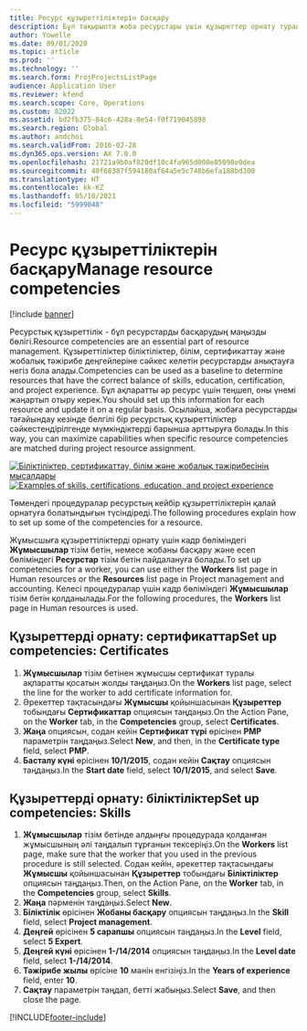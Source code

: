 ```yaml
---
title: Ресурс құзыреттіліктерін басқару
description: Бұл тақырыпта жоба ресурстары үшін құзыреттер орнату туралы ақпарат берілген.
author: Yowelle
ms.date: 09/01/2020
ms.topic: article
ms.prod: ''
ms.technology: ''
ms.search.form: ProjProjectsListPage
audience: Application User
ms.reviewer: kfend
ms.search.scope: Core, Operations
ms.custom: 82022
ms.assetid: bd2fb375-84c6-428a-8e54-f0f719045898
ms.search.region: Global
ms.author: andchoi
ms.search.validFrom: 2016-02-28
ms.dyn365.ops.version: AX 7.0.0
ms.openlocfilehash: 21721a9b0af820df10c4fa965d000e85098e0dea
ms.sourcegitcommit: 40f68387f594180af64a5e5c748b6efa188bd300
ms.translationtype: HT
ms.contentlocale: kk-KZ
ms.lasthandoff: 05/10/2021
ms.locfileid: "5999048"
---
```

# <a name="manage-resource-competencies"></a><span data-ttu-id="bad0d-103">Ресурс құзыреттіліктерін басқару</span><span class="sxs-lookup"><span data-stu-id="bad0d-103">Manage resource competencies</span></span>

[!include [banner](../includes/banner.md)]

<span data-ttu-id="bad0d-104">Ресурстық құзыреттілік - бұл ресурстарды басқарудың маңызды бөлігі.</span><span class="sxs-lookup"><span data-stu-id="bad0d-104">Resource competencies are an essential part of resource management.</span></span> <span data-ttu-id="bad0d-105">Құзыреттіліктер біліктіліктер, білім, сертификаттау және жобалық тәжірибе деңгейлеріне сәйкес келетін ресурстарды анықтауға негіз бола алады.</span><span class="sxs-lookup"><span data-stu-id="bad0d-105">Competencies can be used as a baseline to determine resources that have the correct balance of skills, education, certification, and project experience.</span></span> <span data-ttu-id="bad0d-106">Бұл ақпаратты әр ресурс үшін теңшеп, оны үнемі жаңартып отыру керек.</span><span class="sxs-lookup"><span data-stu-id="bad0d-106">You should set up this information for each resource and update it on a regular basis.</span></span> <span data-ttu-id="bad0d-107">Осылайша, жобаға ресурстарды тағайындау кезінде белгілі бір ресурстық құзыреттіліктер сәйкестендірілгенде мүмкіндіктерді барынша арттыруға болады.</span><span class="sxs-lookup"><span data-stu-id="bad0d-107">In this way, you can maximize capabilities when specific resource competencies are matched during project resource assignment.</span></span>

<span data-ttu-id="bad0d-108">[![Біліктіліктер, сертификаттау, білім және жобалық тәжірибесінің мысалдары](./media/projectresourcing06-1024x383.jpg)](./media/projectresourcing06.jpg)</span><span class="sxs-lookup"><span data-stu-id="bad0d-108">[![Examples of skills, certifications, education, and project experience](./media/projectresourcing06-1024x383.jpg)](./media/projectresourcing06.jpg)</span></span>

<span data-ttu-id="bad0d-109">Төмендегі процедуралар ресурстың кейбір құзыреттіліктерін қалай орнатуға болатындығын түсіндіреді.</span><span class="sxs-lookup"><span data-stu-id="bad0d-109">The following procedures explain how to set up some of the competencies for a resource.</span></span>

<span data-ttu-id="bad0d-110">Жұмысшыға құзыреттіліктерді орнату үшін кадр бөліміндегі **Жұмысшылар** тізім бетін, немесе жобаны басқару және есеп бөліміндегі **Ресурстар** тізім бетін пайдалануға болады.</span><span class="sxs-lookup"><span data-stu-id="bad0d-110">To set up competencies for a worker, you can use either the **Workers** list page in Human resources or the **Resources** list page in Project management and accounting.</span></span> <span data-ttu-id="bad0d-111">Келесі процедуралар үшін кадр бөліміндегі **Жұмысшылар** тізім бетін қолданылады.</span><span class="sxs-lookup"><span data-stu-id="bad0d-111">For the following procedures, the **Workers** list page in Human resources is used.</span></span>

## <a name="set-up-competencies-certificates"></a><span data-ttu-id="bad0d-112">Құзыреттерді орнату: сертификаттар</span><span class="sxs-lookup"><span data-stu-id="bad0d-112">Set up competencies: Certificates</span></span>

1. <span data-ttu-id="bad0d-113">**Жұмысшылар** тізім бетінен жұмысшы сертификат туралы ақпаратты қосатын жолды таңдаңыз.</span><span class="sxs-lookup"><span data-stu-id="bad0d-113">On the **Workers** list page, select the line for the worker to add certificate information for.</span></span>
2. <span data-ttu-id="bad0d-114">Әрекеттер тақтасындағы **Жұмысшы** қойыншасынан **Құзыреттер** тобындағы **Сертификаттар** опциясын таңдаңыз.</span><span class="sxs-lookup"><span data-stu-id="bad0d-114">On the Action Pane, on the **Worker** tab, in the **Competencies** group, select **Certificates**.</span></span>
3. <span data-ttu-id="bad0d-115">**Жаңа** опциясын, содан кейін **Сертификат түрі** өрісінен **PMP** параметрін таңдаңыз.</span><span class="sxs-lookup"><span data-stu-id="bad0d-115">Select **New**, and then, in the **Certificate type** field, select **PMP**.</span></span>
4. <span data-ttu-id="bad0d-116">**Басталу күні** өрісінен **10/1/2015**, содан кейін **Сақтау** опциясын таңдаңыз.</span><span class="sxs-lookup"><span data-stu-id="bad0d-116">In the **Start date** field, select **10/1/2015**, and select **Save**.</span></span>

## <a name="set-up-competencies-skills"></a><span data-ttu-id="bad0d-117">Құзыреттерді орнату: біліктіліктер</span><span class="sxs-lookup"><span data-stu-id="bad0d-117">Set up competencies: Skills</span></span>

1. <span data-ttu-id="bad0d-118">**Жұмысшылар** тізім бетінде алдыңғы процедурада қолданған жұмысшының әлі таңдалып тұрғанын тексеріңіз.</span><span class="sxs-lookup"><span data-stu-id="bad0d-118">On the **Workers** list page, make sure that the worker that you used in the previous procedure is still selected.</span></span> <span data-ttu-id="bad0d-119">Содан кейін, әрекеттер тақтасындағы **Жұмысшы** қойыншасынан **Құзыреттер** тобындағы **Біліктіліктер** опциясын таңдаңыз.</span><span class="sxs-lookup"><span data-stu-id="bad0d-119">Then, on the Action Pane, on the **Worker** tab, in the **Competencies** group, select **Skills**.</span></span>
2. <span data-ttu-id="bad0d-120">**Жаңа** пәрменін таңдаңыз.</span><span class="sxs-lookup"><span data-stu-id="bad0d-120">Select **New**.</span></span>
3. <span data-ttu-id="bad0d-121">**Біліктілік** өрісінен **Жобаны басқару** опциясын таңдаңыз.</span><span class="sxs-lookup"><span data-stu-id="bad0d-121">In the **Skill** field, select **Project management**.</span></span>
4. <span data-ttu-id="bad0d-122">**Деңгей** өрісінен **5 сарапшы** опциясын таңдаңыз.</span><span class="sxs-lookup"><span data-stu-id="bad0d-122">In the **Level** field, select **5 Expert**.</span></span>
5. <span data-ttu-id="bad0d-123">**Деңгей күні** өрісінен **1-/14/2014** опциясын таңдаңыз.</span><span class="sxs-lookup"><span data-stu-id="bad0d-123">In the **Level date** field, select **1-/14/2014**.</span></span>
6. <span data-ttu-id="bad0d-124">**Тәжірибе жылы** өрісіне **10** мәнін енгізіңіз.</span><span class="sxs-lookup"><span data-stu-id="bad0d-124">In the **Years of experience** field, enter **10**.</span></span>
7. <span data-ttu-id="bad0d-125">**Сақтау** параметрін таңдап, бетті жабыңыз.</span><span class="sxs-lookup"><span data-stu-id="bad0d-125">Select **Save**, and then close the page.</span></span>


[!INCLUDE[footer-include](../includes/footer-banner.md)]